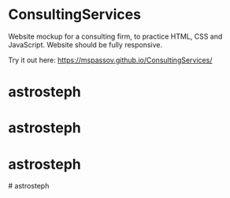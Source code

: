 # ConsultingServices
Website mockup for a consulting firm, to practice HTML, CSS and JavaScript. Website should be fully responsive. 

Try it out here:
https://mspassov.github.io/ConsultingServices/
# astrosteph
# astrosteph
# astrosteph
#   a s t r o s t e p h  
 